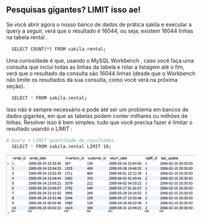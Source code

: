## Pesquisas gigantes? LIMIT isso ae!
Se você abrir agora o nosso banco de dados de prática sakila e executar a query a seguir, verá que o resultado é 16044, ou seja, existem 16044 linhas na tabela rental .

```bash
  SELECT COUNT(*) FROM sakila.rental;
```

Uma curiosidade é que, usando o MySQL Workbench , caso você faça uma consulta que inclui todas as linhas da tabela e rolar a listagem até o fim, verá que o resultado da consulta são 16044 linhas (desde que o Workbench não limite os resultados da sua consulta, como você verá na próxima seção).
```bash
  SELECT * FROM sakila.rental;
```

Isso não é sempre necessário e pode até ser um problema em bancos de dados gigantes, em que as tabelas podem conter milhares ou milhões de linhas. Resolver isso é bem simples: tudo que você precisa fazer é limitar o resultado usando o LIMIT :
```bash
# Query + LIMIT quantidade_de_resultados
  SELECT * FROM sakila.rental LIMIT 10;
```

<p>
  <img src="limit.png">
</p>